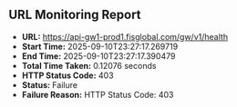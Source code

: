 ## URL Monitoring Report

- **URL:** https://api-gw1-prod1.fisglobal.com/gw/v1/health
- **Start Time:** 2025-09-10T23:27:17.269719
- **End Time:** 2025-09-10T23:27:17.390479
- **Total Time Taken:** 0.12076 seconds
- **HTTP Status Code:** 403
- **Status:** Failure
- **Failure Reason:** HTTP Status Code: 403
